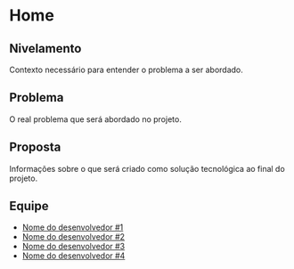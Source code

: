 # Home



## Nivelamento

Contexto necessário para entender o problema a ser abordado.

## Problema

O real problema que será abordado no projeto.

## Proposta

Informações sobre o que será criado como solução tecnológica ao final do projeto.

## Equipe

 - [Nome do desenvolvedor #1](url-do-github-do-desenvolvedor-#1)
 - [Nome do desenvolvedor #2](url-do-github-do-desenvolvedor-#2)
 - [Nome do desenvolvedor #3](url-do-github-do-desenvolvedor-#3)
 - [Nome do desenvolvedor #4](url-do-github-do-desenvolvedor-#4)
